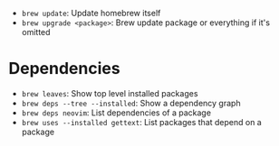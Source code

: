 - `brew update`: Update homebrew itself
- `brew upgrade <package>`: Brew update package or everything if it's omitted

# Dependencies

- `brew leaves`: Show top level installed packages
- `brew deps --tree --installed`: Show a dependency graph
- `brew deps neovim`: List dependencies of a package
- `brew uses --installed gettext`: List packages that depend on a package
